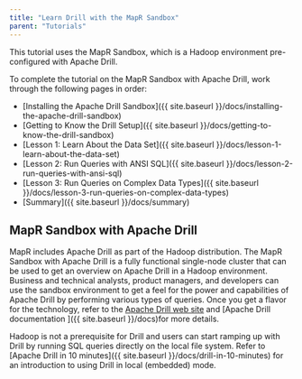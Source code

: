 ```yaml
---
title: "Learn Drill with the MapR Sandbox"
parent: "Tutorials"
---
```

This tutorial uses the MapR Sandbox, which is a Hadoop environment pre-
configured with Apache Drill.

To complete the tutorial on the MapR Sandbox with Apache Drill, work through
the following pages in order:

  * [Installing the Apache Drill Sandbox]({{ site.baseurl }}/docs/installing-the-apache-drill-sandbox)
  * [Getting to Know the Drill Setup]({{ site.baseurl }}/docs/getting-to-know-the-drill-sandbox)
  * [Lesson 1: Learn About the Data Set]({{ site.baseurl }}/docs/lesson-1-learn-about-the-data-set)
  * [Lesson 2: Run Queries with ANSI SQL]({{ site.baseurl }}/docs/lesson-2-run-queries-with-ansi-sql)
  * [Lesson 3: Run Queries on Complex Data Types]({{ site.baseurl }}/docs/lesson-3-run-queries-on-complex-data-types)
  * [Summary]({{ site.baseurl }}/docs/summary)

## MapR Sandbox with Apache Drill

MapR includes Apache Drill as part of the Hadoop distribution. The MapR
Sandbox with Apache Drill is a fully functional single-node cluster that can
be used to get an overview on Apache Drill in a Hadoop environment. Business
and technical analysts, product managers, and developers can use the sandbox
environment to get a feel for the power and capabilities of Apache Drill by
performing various types of queries. Once you get a flavor for the technology,
refer to the [Apache Drill web site](http://drill.apache.org) and
[Apache Drill documentation
]({{ site.baseurl }}/docs)for more
details.

Hadoop is not a prerequisite for Drill and users can start ramping
up with Drill by running SQL queries directly on the local file system. Refer
to [Apache Drill in 10 minutes]({{ site.baseurl }}/docs/drill-in-10-minutes) for an introduction to using Drill in local
(embedded) mode.

